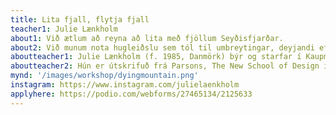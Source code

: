```yaml
---
title: Lita fjall, flytja fjall
teacher1: Julie Lænkholm
about1: Við ætlum að reyna að lita með fjöllum Seyðisfjarðar.
about2: Við munum nota hugleiðslu sem tól til umbreytingar, deyjandi efni sem leið til að umbreyta efni, rannsaka efni sem leið til að breyta merkingu í form og uppbyggingu, sem sameiginlegur hópur listamanna munum við reyna að færa fjöll og hreyfa við okkur.
aboutteacher1: Julie Lænkholm (f. 1985, Danmörk) býr og starfar í Kaupmannahöfn í Danmörku.  Nýlegar einkasýningar á verkum hennar voru í Galleri Nicolai Wallner, Copenhagen, Denmark; Matsushima Bunko Museum, Matsushima, Japan; Tranen Space for Contemporary Art, Hellerup, Denmark; VI Gallery, Copenhagen, Denmark; RØM Artist Space, Copenhagen, Denmark; Sodu4, Vilnius, Lithuania; and Húsavík Museum, Húsavík, Iceland.
aboutteacher2: Hún er útskrifuð frá Parsons, The New School of Design í New York. Laenkholm er einnig menntaður sem hjartahjúkrunarfræðingur sem gefur henni betri skilning á læknisfræði og vísindum. Julia lauk einnig nýlega þriggja ára námi í Nordic Plant medicine.
mynd: '/images/workshop/dyingmountain.png'
instagram: https://www.instagram.com/julielaenkholm
applyhere: https://podio.com/webforms/27465134/2125633
---
```

